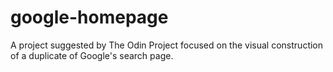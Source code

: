 # google-homepage
A project suggested by The Odin Project focused on the visual construction of a duplicate of Google's search page.
